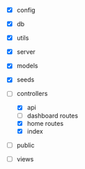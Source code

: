- [x] config
- [x] db
- [x] utils
- [x] server
- [x] models
- [x] seeds

- [ ] controllers
    - [x] api
    - [ ] dashboard routes
    - [x] home routes
    - [x] index

- [ ] public
- [ ] views